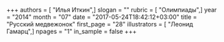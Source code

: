 +++
authors = [ "Илья Иткин",]
slogan = ""
rubric = [ "Олимпиады",]
year = "2014"
month = "07"
date = "2017-05-24T18:42:12+03:00"
title = "Русский медвежонок"
first_page = "28"
illustrators = [ "Леонид Гамарц",]
npages = "1"
in_sample = false
+++
